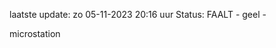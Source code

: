 laatste update: 
zo 05-11-2023 20:16   uur 
Status: FAALT - geel - 
<div class="service Y">microstation</div>